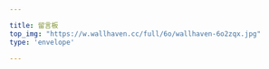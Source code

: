 ```yaml
---

title: 留言板
top_img: "https://w.wallhaven.cc/full/6o/wallhaven-6o2zqx.jpg"
type: 'envelope'

---
```


